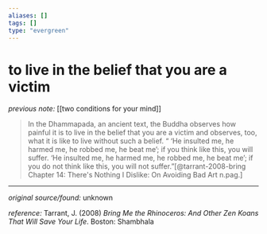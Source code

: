 ```yaml
---
aliases: []
tags: []
type: "evergreen"
---
```


# to live in the belief that you are a victim

_previous note:_ [[two conditions for your mind]]

> In the Dhammapada, an ancient text, the Buddha observes how painful it is to live in the belief that you are a victim and observes, too, what it is like to live without such a belief. “ ‘He insulted me, he harmed me, he robbed me, he beat me’; if you think like this, you will suffer. ‘He insulted me, he harmed me, he robbed me, he beat me’; if you do not think like this, you will not suffer.”[@tarrant-2008-bring Chapter 14: There's Nothing I Dislike: On Avoiding Bad Art n.pag.]


---

_original source/found:_ unknown

_reference:_ Tarrant, J. (2008) _Bring Me the Rhinoceros: And Other Zen Koans That Will Save Your Life_. Boston: Shambhala


